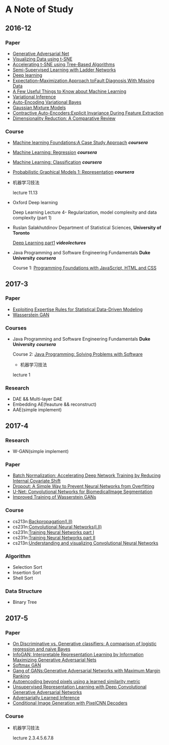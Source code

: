 # A Note of Study
## 2016-12
### Paper
* [Generative Adversarial Net](https://arxiv.org/abs/1406.2661)
* [Visualizing Data using t-SNE](https://lvdmaaten.github.io/publications/papers/JMLR_2008.pdf)
* [Accelerating t-SNE using Tree-Based Algorithms](http://www.jmlr.org/papers/v15/vandermaaten14a.html)
* [Semi-Supervised Learning with Ladder Networks](https://papers.nips.cc/paper/5947-semi-supervised-learning-with-ladder-networks)
* [Deep learning](http://www.nature.com/nature/journal/v521/n7553/full/nature14539.html)
* [Expectation–Maximization Approach toFault Diagnosis With Missing Data](http://ieeexplore.ieee.org/document/6850032/?arnumber=6850032&tag=1)
* [A Few Useful Things to Know about Machine Learning](https://homes.cs.washington.edu/~pedrod/papers/cacm12.pdf)
* [Variational Inference](https://www.cs.princeton.edu/courses/archive/fall11/cos597C/lectures/variational-inference-i.pdf)
* [Auto-Encoding Variational Bayes](https://arxiv.org/abs/1312.6114)
* [Gaussian Mixture Models](http://www.ee.iisc.ac.in/people/faculty/prasantg/downloads/GMM_Tutorial_Reynolds.pdf)
* [Contractive Auto-Encoders:Explicit Invariance During Feature Extraction](http://machinelearning.wustl.edu/mlpapers/paper_files/ICML2011Rifai_455.pdf)
* [Dimensionality Reduction: A Comparative Review](https://www.tilburguniversity.edu/upload/59afb3b8-21a5-4c78-8eb3-6510597382db_TR2009005.pdf)
### Course
* [Machine learning Foundations:A Case Study Approach](https://www.coursera.org/learn/ml-foundations/home/welcome)  ***coursera***
* [Machine Learning: Regression](https://www.coursera.org/learn/ml-regression/home)  ***coursera***
* [Machine Learning: Classification](https://www.coursera.org/learn/ml-classification/home)  ***coursera***
* [Probabilistic Graphical Models 1: Representation](https://www.coursera.org/learn/probabilistic-graphical-models/home/welcome)  ***coursera***
* 机器学习技法
    
  lecture 11.13
* Oxford Deep learning 

    Deep Learning Lecture 4- Regularization, model complexity and data complexity (part 1)
    
* Ruslan Salakhutdinov Department of Statistical Sciences, **University of Toronto** 

  [Deep Learning part1](http://videolectures.net/kdd2014_salakhutdinov_deep_learning/) ***videolectures*** 
* Java Programming and Software Engineering Fundamentals **Duke University** ***coursera***

  Course 1: [Programming Foundations with JavaScript, HTML and CSS](https://www.coursera.org/learn/duke-programming-web/home/welcome)
## 2017-3
### Paper
* [Exploiting Expertise Rules for Statistical Data-Driven Modeling](https://www.google.com)
* [Wasserstein GAN](https://arxiv.org/abs/1701.07875)
### Courses
* Java Programming and Software Engineering Fundamentals **Duke University** ***coursera***

  Course 2: [Java Programming: Solving Problems with Software](https://www.coursera.org/learn/java-programming/home/welcome)
  * 机器学习技法

  lecture 1
### Research
* DAE && Multi-layer DAE
* Embedding AE(feauture && reconstruct)
* AAE(simple implement)
## 2017-4
### Research 
* W-GAN(simple implement)
### Paper
* [Batch Normalization: Accelerating Deep Network Training by Reducing Internal Covariate Shift](https://arxiv.org/pdf/1502.03167.pdf)
* [Dropout: A Simple Way to Prevent Neural Networks from Overfitting](https://www.cs.toronto.edu/~hinton/absps/JMLRdropout.pdf)
* [U-Net: Convolutional Networks for BiomedicalImage Segmentation](https://arxiv.org/pdf/1505.04597.pdf)
* [Improved Training of Wasserstein GANs](https://arxiv.org/abs/1704.00028)
### Course
* cs213n:[Backpropagation(I.II)](http://study.163.com/course/courseMain.htm?courseId=1003223001)
* cs231n:[Convolutional Neural Networks(I.II)](http://study.163.com/course/courseMain.htm?courseId=1003223001)
* cs231n:[Training Neural Networks part I](http://study.163.com/course/courseMain.htm?courseId=1003223001)
* cs231n:[Training Neural Networks part II](http://study.163.com/course/courseMain.htm?courseId=1003223001)
* cs213n:[Understanding and visualizing Convolutional Neural Networks](http://study.163.com/course/courseMain.htm?courseId=1003223001)
### Algorithm
* Selection Sort
* Insertion Sort
* Shell Sort

### Data Structure
* Binary Tree
## 2017-5
### Paper
* [On Discriminative vs. Generative classifiers: A comparison of logistic regression and naive Bayes](https://papers.nips.cc/paper/2020-on-discriminative-vs-generative-classifiers-a-comparison-of-logistic-regression-and-naive-bayes.pdf)
* [InfoGAN: Interpretable Representation Learning by Information Maximizing Generative Adversarial Nets](https://arxiv.org/abs/1606.03657)
* [Softmax GAN](https://arxiv.org/abs/1704.06191)
* [Gang of GANs:Generative Adversarial Networks with Maximum Margin Ranking](https://arxiv.org/abs/1704.04865)
* [Autoencoding beyond pixels using a learned similarity metric](https://arxiv.org/pdf/1512.09300.pdf)
* [Unsupervised Representation Learning with Deep Convolutional Generative Adversarial Networks](https://arxiv.org/pdf/1511.06434.pdf)
* [Adversarially Learned Inference](https://arxiv.org/pdf/1606.00704.pdf)
* [Conditional Image Generation with PixelCNN Decoders](https://arxiv.org/pdf/1606.05328.pdf)
### Course
* 机器学习技法

  lecture 2.3.4.5.6.7.8


 